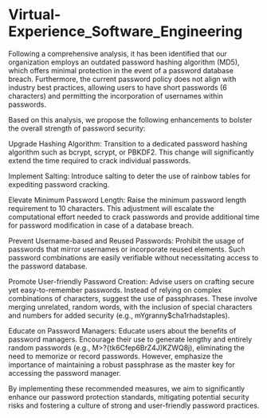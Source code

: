 # Virtual-Experience_Software_Engineering


Following a comprehensive analysis, it has been identified that our organization employs an outdated password hashing algorithm (MD5), which offers minimal protection in the event of a password database breach. Furthermore, the current password policy does not align with industry best practices, allowing users to have short passwords (6 characters) and permitting the incorporation of usernames within passwords.

Based on this analysis, we propose the following enhancements to bolster the overall strength of password security:

Upgrade Hashing Algorithm: Transition to a dedicated password hashing algorithm such as bcrypt, scrypt, or PBKDF2. This change will significantly extend the time required to crack individual passwords.

Implement Salting: Introduce salting to deter the use of rainbow tables for expediting password cracking.

Elevate Minimum Password Length: Raise the minimum password length requirement to 10 characters. This adjustment will escalate the computational effort needed to crack passwords and provide additional time for password modification in case of a database breach.

Prevent Username-based and Reused Passwords: Prohibit the usage of passwords that mirror usernames or incorporate reused elements. Such password combinations are easily verifiable without necessitating access to the password database.

Promote User-friendly Password Creation: Advise users on crafting secure yet easy-to-remember passwords. Instead of relying on complex combinations of characters, suggest the use of passphrases. These involve merging unrelated, random words, with the inclusion of special characters and numbers for added security (e.g., mYgranny$cha1rhadstaples).

Educate on Password Managers: Educate users about the benefits of password managers. Encourage their use to generate lengthy and entirely random passwords (e.g., M>?{tk6Cfep6BrZ4J)KZWQ8j), eliminating the need to memorize or record passwords. However, emphasize the importance of maintaining a robust passphrase as the master key for accessing the password manager.

By implementing these recommended measures, we aim to significantly enhance our password protection standards, mitigating potential security risks and fostering a culture of strong and user-friendly password practices.
